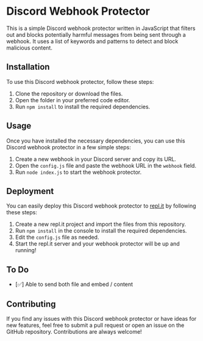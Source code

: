 # Discord Webhook Protector

This is a simple Discord webhook protector written in JavaScript that filters out and blocks potentially harmful messages from being sent through a webhook. It uses a list of keywords and patterns to detect and block malicious content.

## Installation

To use this Discord webhook protector, follow these steps:

1. Clone the repository or download the files.
2. Open the folder in your preferred code editor.
3. Run `npm install` to install the required dependencies.

## Usage

Once you have installed the necessary dependencies, you can use this Discord webhook protector in a few simple steps:

1. Create a new webhook in your Discord server and copy its URL.
2. Open the `config.js` file and paste the webhook URL in the `webhook` field.
4. Run `node index.js` to start the webhook protector.

## Deployment

You can easily deploy this Discord webhook protector to [repl.it](https://repl.it/) by following these steps:

1. Create a new repl.it project and import the files from this repository.
2. Run `npm install` in the console to install the required dependencies.
3. Edit the `config.js` file as needed.
4. Start the repl.it server and your webhook protector will be up and running!

## To Do
- [✅] Able to send both file and embed / content

## Contributing

If you find any issues with this Discord webhook protector or have ideas for new features, feel free to submit a pull request or open an issue on the GitHub repository. Contributions are always welcome!

